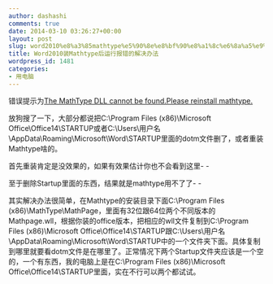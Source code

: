 ```yaml
---
author: dashashi
comments: true
date: 2014-03-10 03:26:27+00:00
layout: post
slug: word2010%e8%a3%85mathtype%e5%90%8e%e8%bf%90%e8%a1%8c%e6%8a%a5%e9%94%99%e7%9a%84%e8%a7%a3%e5%86%b3%e5%8a%9e%e6%b3%95
title: Word2010装Mathtype后运行报错的解决办法
wordpress_id: 1481
categories:
- 用电脑
---
```


错误提示为[The MathType DLL cannot be found.Please reinstall mathtype.](http://blog.csdn.net/shih010/article/details/5063479)

放狗搜了一下，大部分都说把C:\Program Files (x86)\Microsoft Office\Office14\STARTUP或者C:\Users\用户名\AppData\Roaming\Microsoft\Word\STARTUP里面的dotm文件删了，或者重装Mathtype啥的。

首先重装肯定是没效果的，如果有效果估计你也不会看到这里- -

至于删除Startup里面的东西，结果就是mathtype用不了了- -

<!-- more -->

其实解决办法很简单，在Mathtype的安装目录下面C:\Program Files (x86)\MathType\MathPage，里面有32位跟64位两个不同版本的Mathpage.wll，根据你装的office版本，把相应的wll文件复制到C:\Program Files (x86)\Microsoft Office\Office14\STARTUP跟C:\Users\用户名\AppData\Roaming\Microsoft\Word\STARTUP中的一个文件夹下面。具体复制到哪里就要看dotm文件是在哪里了。正常情况下两个Startup文件夹应该是一个空的，一个有东西，我的电脑上是在C:\Program Files (x86)\Microsoft Office\Office14\STARTUP里面，实在不行可以两个都试试。


